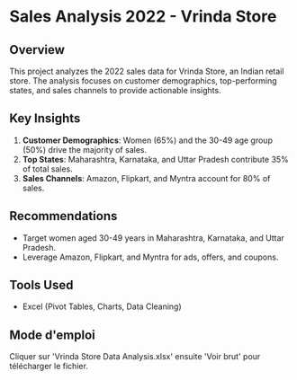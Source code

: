 # Sales Analysis 2022 - Vrinda Store

## Overview
This project analyzes the 2022 sales data for Vrinda Store, an Indian retail store. The analysis focuses on customer demographics, top-performing states, and sales channels to provide actionable insights.

## Key Insights
1. **Customer Demographics**: Women (65%) and the 30-49 age group (50%) drive the majority of sales.
2. **Top States**: Maharashtra, Karnataka, and Uttar Pradesh contribute 35% of total sales.
3. **Sales Channels**: Amazon, Flipkart, and Myntra account for 80% of sales.

## Recommendations
- Target women aged 30-49 years in Maharashtra, Karnataka, and Uttar Pradesh.
- Leverage Amazon, Flipkart, and Myntra for ads, offers, and coupons.

## Tools Used
- Excel (Pivot Tables, Charts, Data Cleaning)

## Mode d'emploi
Cliquer sur 'Vrinda Store Data Analysis.xlsx' ensuite 'Voir brut' pour télécharger le fichier.






